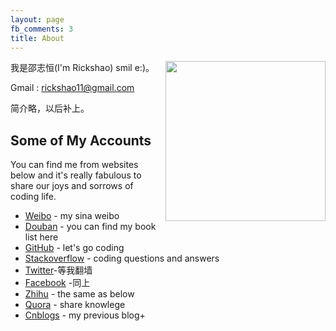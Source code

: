 ```yaml
---
layout: page
fb_comments: 3
title: About
---
```


<img src="https://avatars0.githubusercontent.com/u/7297417?s=460" width="256" height="256" align="right">



我是邵志恒(I'm Rickshao) smil e:)。

Gmail : <rickshao11@gmail.com> 




简介略，以后补上。










## Some of My Accounts

You can find me from websites below and it's really fabulous to share our joys and sorrows of coding life.

+ [Weibo](http://weibo.com/u/1836229252) - my sina weibo
+ [Douban](http://www.douban.com/people/59540342/) - you can find my book list here
+ [GitHub](https://github.com/ETRick) - let's go coding
+ [Stackoverflow](http://stackoverflow.com/users/3471709/rickshao) - coding questions and answers
+ [Twitter](https://twitter.com)-等我翻墙
+ [Facebook](http://www.facebook.com) -同上
+ [Zhihu](http://www.zhihu.com/people/shao-zhi-heng) - the same as below
+ [Quora](https://www.quora.com/Rick-Shao-1) - share knowlege
+ [Cnblogs](http://www.cnblogs.com/shaozhiheng) - my previous blog+

